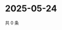 # 2025-05-24

共 0 条

<!-- BEGIN ZHIHUQUESTIONS -->
<!-- 最后更新时间 Sat May 24 2025 05:09:15 GMT+0800 (China Standard Time) -->

<!-- END ZHIHUQUESTIONS -->
